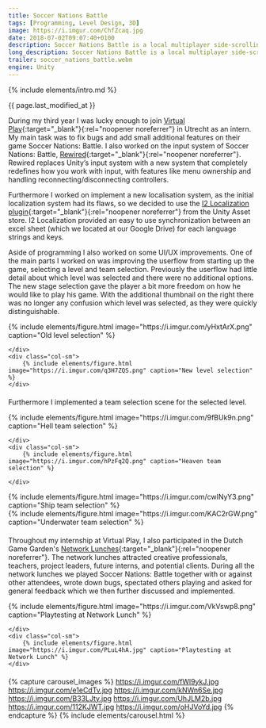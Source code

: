 ```yaml
---
title: Soccer Nations Battle
tags: [Programming, Level Design, 3D]
image: https://i.imgur.com/ChfZcaq.jpg
date: 2018-07-02T09:07:40+0100
description: Soccer Nations Battle is a local multiplayer side-scrolling soccer game. Prepare for fast-paced matches with lots of goals; block, tackle or simply outsmart your opponent. 
long_description: Soccer Nations Battle is a local multiplayer side-scrolling soccer game. Prepare for fast-paced matches with lots of goals block, tackle or simply outsmart your opponent. Play 1v1 up to 4v4 matches in this wild and hilarious party game. The more players, the more chaos, the more laughs.
trailer: soccer_nations_battle.webm
engine: Unity
---
```


{% include elements/intro.md %}

{{ page.last_modified_at }}

During my third year I was lucky enough to join [Virtual Play](https://virtualplay.games/){:target="_blank"}{:rel="noopener noreferrer"} in Utrecht as an intern. My main task was to fix bugs and add small additional features on their game Soccer Nations: Battle. I also worked on the input system of Soccer Nations: Battle, [Rewired](https://guavaman.com/projects/rewired/){:target="_blank"}{:rel="noopener noreferrer"}. Rewired replaces Unity’s input system with a new system that completely redefines how you work with input, with features like menu ownership and handling reconnecting/disconnecting controllers.

Furthermore I worked on implement a new localisation system, as the initial localization system had its flaws, so we decided to use the [I2 Localization plugin](http://inter-illusion.com/tools/i2-localization/){:target="_blank"}{:rel="noopener noreferrer"} from the Unity Asset store. I2 Localization provided an easy to use synchronization between an excel sheet (which we located at our Google Drive) for each language strings and keys.


Aside of programming I also worked on some UI/UX improvements. One of the main parts I worked on was improving the userflow from starting up the game, selecting a level and team selection. Previously the userflow had little detail about which level was selected and there were no additional options. The new stage selection gave the player a bit more freedom on how he would like to play his game. With the additional thumbnail on the right there was no longer any confusion which level was selected, as they were quickly distinguishable. 
<div class="container" style="padding: 0px">
  <div class="row" style="margin-bottom: 20px;">
    <div class="col-sm">
    {% include elements/figure.html image="https://i.imgur.com/yHxtArX.png" caption="Old level selection" %}
    
    </div>
    <div class="col-sm">
        {% include elements/figure.html image="https://i.imgur.com/q3H7ZQS.png" caption="New level selection" %}
    </div>
  </div>
</div>

Furthermore I implemented a team selection scene for the selected level.

<div class="container" style="padding: 0px">
  <div class="row" style="margin-bottom: 20px;">
    <div class="col-sm">
    {% include elements/figure.html image="https://i.imgur.com/9fBUk9n.png" caption="Hell team selection" %}
    
    </div>
    <div class="col-sm">
        {% include elements/figure.html image="https://i.imgur.com/hPzFq2Q.png" caption="Heaven team selection" %}
       
    </div>
  </div>

  <div class="row" style="margin-bottom: 20px;">
    <div class="col-sm">
    {% include elements/figure.html image="https://i.imgur.com/cwINyY3.png" caption="Ship team selection" %}
    </div>
    <div class="col-sm">
        {% include elements/figure.html image="https://i.imgur.com/KAC2rGW.png" caption="Underwater team selection" %}
    </div>
  </div>
</div>







Throughout my internship at Virtual Play, I also participated in the Dutch Game Garden's [Network Lunches](https://www.dutchgamegarden.nl/project/network-lunch/){:target="_blank"}{:rel="noopener noreferrer"}. The network lunches attracted creative professionals, teachers, project leaders, future interns, and potential clients. During all the network lunches we played Soccer Nations: Battle together with or against other attendees, wrote down bugs, spectated others playing and asked for general feedback which we then further discussed and implemented.

<div class="container" style="padding: 0px">
  <div class="row" style="margin-bottom: 20px;">
    <div class="col-sm">
    {% include elements/figure.html image="https://i.imgur.com/VkVswp8.png" caption="Playtesting at Network Lunch" %}
    
    </div>
    <div class="col-sm">
        {% include elements/figure.html image="https://i.imgur.com/PLuL4hA.jpg" caption="Playtesting at Network Lunch" %}
    </div>
  </div>
</div>


{% capture carousel_images %}
https://i.imgur.com/fWl9ykJ.jpg
https://i.imgur.com/e1eCdTv.jpg
https://i.imgur.com/kNWn6Se.jpg
https://i.imgur.com/B33LJty.jpg
https://i.imgur.com/UhJLM2b.jpg
https://i.imgur.com/112KJWT.jpg
https://i.imgur.com/oHJVoYd.jpg
{% endcapture %}
{% include elements/carousel.html %}
